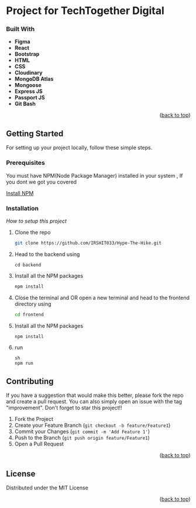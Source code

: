 # Project for TechTogether Digital

<!-- About The Project -->

### Built With

- **Figma** <br> 
- **React** <br>
- **Bootstrap** <br>
- **HTML** <br>
- **CSS** <br>
- **Cloudinary** <br>
- **MongoDB Atlas** <br>
- **Mongoose** <br>
- **Express JS** <br>
- **Passport JS** <br>
- **Git Bash** <br>


<p align="right">(<a href="#readme-top">back to top</a>)</p>


<!-- GETTING STARTED -->
## Getting Started
For setting up your project locally, follow these simple steps.


### Prerequisites

You must have NPM(Node Package Manager) installed  in your system , If you dont we got you covered  

  
  [Install NPM](https://phoenixnap.com/kb/install-node-js-npm-on-windows)
 

### Installation

_How to setup this project_

1. Clone the repo
   ```sh
   git clone https://github.com/IRSHIT033/Hype-The-Hike.git
   ```
2. Head to the backend using 
   ```
   cd backend
   ```
3. Install all the NPM packages
   ```sh
   npm install
   ```
4.  Close the terminal and OR open a new terminal and head to the frontend directory using
    ```sh
    cd frontend
    ```
5. Install all the NPM packages
   ```sh
   npm install
   ```
6.  run 
    ```
    sh
    npm run
    ```
    
    
<!-- CONTRIBUTING -->

## Contributing

If you have a suggestion that would make this better, please fork the repo and create a pull request. You can also simply open an issue with the tag "improvement".
Don't forget to star this project!! 

1. Fork the Project
2. Create your Feature Branch (`git checkout -b feature/Feature1`)
3. Commit your Changes (`git commit -m 'Add Feature 1'`)
4. Push to the Branch (`git push origin feature/Feature1`)
5. Open a Pull Request

<p align="right">(<a href="#readme-top">back to top</a>)</p>



<!-- LICENSE -->
## License

Distributed under the MIT License

<p align="right">(<a href="#readme-top">back to top</a>)</p>
